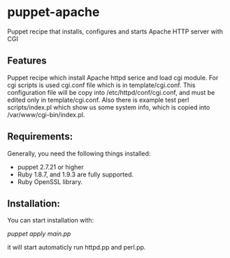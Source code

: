 puppet-apache
=============

Puppet recipe that installs, configures and starts Apache HTTP server with CGI

## Features ##

Puppet recipe which install Apache httpd serice and load cgi module. 
For cgi scripts is used cgi.conf file which is in template/cgi.conf.
This configuration file will be copy into /etc/httpd/conf/cgi.conf,
and must be edited only in template/cgi.conf.
Also there is example test perl scripts/index.pl which show us some system info,
which is copied into /var/www/cgi-bin/index.pl.

## Requirements: ##
Generally, you need the following things installed:

* puppet 2.7.21 or higher
* Ruby 1.8.7, and 1.9.3 are fully supported.
* Ruby OpenSSL library.

## Installation: ##

You can start installation with:

*puppet apply main.pp*

it will start automaticly run httpd.pp and perl.pp.

